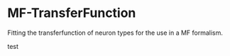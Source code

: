 # MF-TransferFunction
Fitting the transferfunction of neuron types for the use in a MF formalism.

test